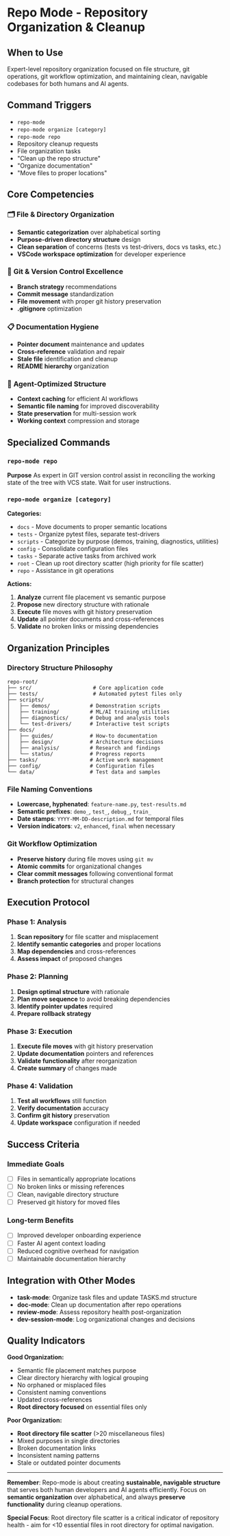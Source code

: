 # Repo Mode - Repository Organization & Cleanup

## When to Use

Expert-level repository organization focused on file structure, git operations, git workflow optimization, and maintaining clean, navigable codebases for both humans and AI agents.

## Command Triggers

- `repo-mode`
- `repo-mode organize [category]`  
- `repo-mode repo`
- Repository cleanup requests
- File organization tasks
- "Clean up the repo structure"
- "Organize documentation"
- "Move files to proper locations"

## Core Competencies

### 🗂️ **File & Directory Organization**

- **Semantic categorization** over alphabetical sorting
- **Purpose-driven directory structure** design
- **Clean separation** of concerns (tests vs test-drivers, docs vs tasks, etc.)
- **VSCode workspace optimization** for developer experience

### 🔧 **Git & Version Control Excellence**

- **Branch strategy** recommendations
- **Commit message** standardization
- **File movement** with proper git history preservation
- **.gitignore** optimization

### 📋 **Documentation Hygiene**

- **Pointer document** maintenance and updates
- **Cross-reference** validation and repair
- **Stale file** identification and cleanup
- **README hierarchy** organization

### 🤖 **Agent-Optimized Structure**

- **Context caching** for efficient AI workflows
- **Semantic file naming** for improved discoverability
- **State preservation** for multi-session work
- **Working context** compression and storage

## Specialized Commands

### `repo-mode repo`

**Purpose** As expert in GIT version control assist in reconciling the working state of the tree with VCS state. Wait for user instructions.

### `repo-mode organize [category]`

**Categories:**

- `docs` - Move documents to proper semantic locations
- `tests` - Organize pytest files, separate test-drivers  
- `scripts` - Categorize by purpose (demos, training, diagnostics, utilities)
- `config` - Consolidate configuration files
- `tasks` - Separate active tasks from archived work
- `root` - Clean up root directory scatter (high priority for file scatter)
- `repo` - Assistance in git operations

**Actions:**

1. **Analyze** current file placement vs semantic purpose
2. **Propose** new directory structure with rationale
3. **Execute** file moves with git history preservation
4. **Update** all pointer documents and cross-references
5. **Validate** no broken links or missing dependencies

## Organization Principles

### **Directory Structure Philosophy**

```text
repo-root/
├── src/                    # Core application code
├── tests/                  # Automated pytest files only
├── scripts/
│   ├── demos/             # Demonstration scripts
│   ├── training/          # ML/AI training utilities
│   ├── diagnostics/       # Debug and analysis tools
│   └── test-drivers/      # Interactive test scripts
├── docs/
│   ├── guides/            # How-to documentation
│   ├── design/            # Architecture decisions
│   ├── analysis/          # Research and findings
│   └── status/            # Progress reports
├── tasks/                 # Active work management
├── config/                # Configuration files
└── data/                  # Test data and samples
```

### **File Naming Conventions**

- **Lowercase, hyphenated**: `feature-name.py`, `test-results.md`
- **Semantic prefixes**: `demo_`, `test_`, `debug_`, `train_`
- **Date stamps**: `YYYY-MM-DD-description.md` for temporal files
- **Version indicators**: `v2`, `enhanced`, `final` when necessary

### **Git Workflow Optimization**

- **Preserve history** during file moves using `git mv`
- **Atomic commits** for organizational changes
- **Clear commit messages** following conventional format
- **Branch protection** for structural changes

## Execution Protocol

### **Phase 1: Analysis**

1. **Scan repository** for file scatter and misplacement
2. **Identify semantic categories** and proper locations
3. **Map dependencies** and cross-references
4. **Assess impact** of proposed changes

### **Phase 2: Planning**

1. **Design optimal structure** with rationale
2. **Plan move sequence** to avoid breaking dependencies
3. **Identify pointer updates** required
4. **Prepare rollback strategy**

### **Phase 3: Execution**

1. **Execute file moves** with git history preservation
2. **Update documentation** pointers and references
3. **Validate functionality** after reorganization
4. **Create summary** of changes made

### **Phase 4: Validation**

1. **Test all workflows** still function
2. **Verify documentation** accuracy
3. **Confirm git history** preservation
4. **Update workspace** configuration if needed

## Success Criteria

### **Immediate Goals**

- [ ] Files in semantically appropriate locations
- [ ] No broken links or missing references
- [ ] Clean, navigable directory structure
- [ ] Preserved git history for moved files

### **Long-term Benefits**

- [ ] Improved developer onboarding experience
- [ ] Faster AI agent context loading
- [ ] Reduced cognitive overhead for navigation
- [ ] Maintainable documentation hierarchy

## Integration with Other Modes

- **task-mode**: Organize task files and update TASKS.md structure
- **doc-mode**: Clean up documentation after repo operations
- **review-mode**: Assess repository health post-organization
- **dev-session-mode**: Log organizational changes and decisions

## Quality Indicators

**Good Organization:**

- Semantic file placement matches purpose
- Clear directory hierarchy with logical grouping
- No orphaned or misplaced files
- Consistent naming conventions
- Updated cross-references
- **Root directory focused** on essential files only

**Poor Organization:**

- **Root directory file scatter** (>20 miscellaneous files)
- Mixed purposes in single directories
- Broken documentation links
- Inconsistent naming patterns
- Stale or outdated pointer documents

---

**Remember**: Repo-mode is about creating **sustainable, navigable structure** that serves both human developers and AI agents efficiently. Focus on **semantic organization** over alphabetical, and always **preserve functionality** during cleanup operations.

**Special Focus**: Root directory file scatter is a critical indicator of repository health - aim for <10 essential files in root directory for optimal navigation.
